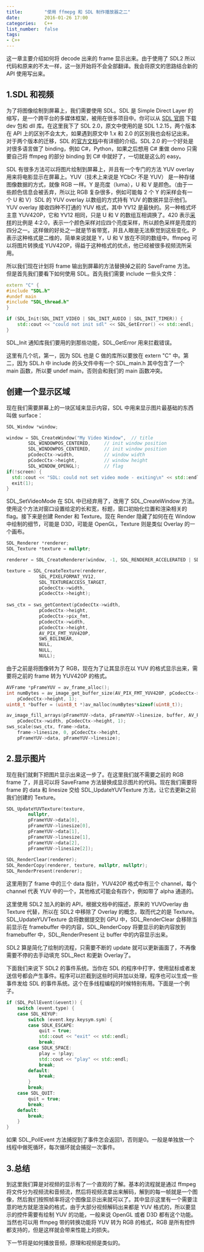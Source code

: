 ```yaml
---
title:        "使用 ffmepg 和 SDL 制作播放器之二"
date:         2016-01-26 17:00
categories:   C++
list_number:  false
tags:
- C++
---
```


这一章主要介绍如何将 decode 出来的 frame 显示出来。由于使用了 SDL2 所以代码和原来的不太一样，这一张开始将不会全部翻译。我会将原文的思路结合新的 API 使用写出来。

<!--more-->

## 1.SDL 和视频
为了将图像绘制到屏幕上，我们需要使用 SDL。SDL 是 Simple Direct Layer 的缩写，是一个跨平台的多媒体框架，被用在很多项目中。你可以从 [SDL 官网](https://www.libsdl.org) 下载 dev 包和 dll 库。在这里我下了 SDL 2.0，原文中使用的是 SDL 1.2.15，两个版本在 API 上的区别不会太大，如果遇到原文中 1.x 和 2.0 的区别我也会标记出来。对于两个版本的迁移，SDL 的[官方文档](https://wiki.libsdl.org/MigrationGuide)中有详细的介绍。SDL 2.0 的一个好处是对很多语言做了 binding，例如 C#，Python，如果之后想用 C# 重做 demo 只需要自己将 ffmpeg 的部分 binding 到 C# 中就好了，一切就是这么的 easy。

SDL 有很多方法可以将图片绘制到屏幕上，并且有一个专门的方法 YUV overlay 用来将电影显示在屏幕上。YUV（技术上来说是 YCbCr 不是 YUV） 是一种存储图像数据的方式，就像 RGB 一样。Y 是亮度（luma），U 和 V 是颜色。（由于一些颜色信息会被丢弃，所以比 RGB 复杂很多，例如可能每 2 个 Y 的采样会有一个 U 和 V）SDL 的 YUV overlay 以数组的方式持有 YUV 的数据并显示他们。YUV overlay 接收四种不打通的 YUV 格式，其中 YV12 是最快的。另一种格式坏主意 YUV420P，它和 YV12 相同，只是 U 和 V 的数组互相调换了。420 表示[采样](https://zh.wikipedia.org/wiki/%E8%89%B2%E5%BA%A6%E6%8A%BD%E6%A0%B7#4:2:0)的比例是 4:2:0，表示一个颜色采样对应四个亮度采样，所以颜色采样是亮度的四分之一。这样做的好处之一就是节省带宽，并且人眼是无法察觉到这些变化。P 表示这种格式是二维的，简单来说就是 Y，U 和 V 放在不同的数组中。ffmpeg 可以将图片转换成 YUV420P，得益于这种格式的优点，他已经被很多视频流所采用。

所以我们现在计划将 frame 输出到屏幕的方法替换掉之前的 SaveFrame 方法。但是首先我们要看下如何使用 SDL。首先我们需要 include 一些头文件：

```c++
extern "C" {
#include "SDL.h"
#undef main
#include "SDL_thread.h"
}

if (SDL_Init(SDL_INIT_VIDEO | SDL_INIT_AUDIO | SDL_INIT_TIMER)) {
    std::cout << "could not init sdl" << SDL_GetError() << std::endl;
}
```
SDL_Init 通知库我们要用的到那些功能，SDL_GetError 用来拦截错误。

这里有几个坑，第一，因为 SDL 也是 C 做的库所以要放在 extern "C" 中。第二，因为 SDL.h 中 include 的头文件中有一个 SDL_main.h 其中包含了一个 main 函数，所以要 undef main，否则会和我们的 main 函数冲突。

## 创建一个显示区域
现在我们需要屏幕上的一块区域来显示内容，SDL 中用来显示图片最基础的东西叫做 surface：
```c++
SDL_Window *window;

window = SDL_CreateWindow("My Video Window",  // title
        SDL_WINDOWPOS_CENTERED,     // init window position
        SDL_WINDOWPOS_CENTERED,     // init window position
        pCodecCtx->width,           // window width
        pCodecCtx->height,          // window height
        SDL_WINDOW_OPENGL);         // flag
if(!screen) {
  std::cout << "SDL: could not set video mode - exiting\n" << std::endl;
  exit(1);
}
```
SDL_SetVideoMode 在 SDL 中已经弃用了，改用了 SDL_CreateWindow 方法。
使用这个方法对窗口设置给定的长和宽，标题，窗口初始化位置和渲染相关的 flag。接下来是创建 Render 和 Texture。现在 Render 隐藏了如何在在 Window 中绘制的细节，可能是 D3D，可能是 OpenGL，Texture 则是类似 Overlay 的一个画布。

```c++
SDL_Renderer *renderer;
SDL_Texture *texture = nullptr;

renderer = SDL_CreateRenderer(window, -1, SDL_RENDERER_ACCELERATED | SDL_RENDERER_PRESENTVSYNC);

texture = SDL_CreateTexture(renderer,
            SDL_PIXELFORMAT_YV12,
            SDL_TEXTUREACCESS_TARGET,
            pCodecCtx->width,
            pCodecCtx->height);
            
sws_ctx = sws_getContext(pCodecCtx->width,
            pCodecCtx->height,
            pCodecCtx->pix_fmt,
            pCodecCtx->width,
            pCodecCtx->height,
            AV_PIX_FMT_YUV420P,
            SWS_BILINEAR,
            NULL,
            NULL,
            NULL);
```

由于之前是将图像转为了 RGB，现在为了让其显示在以 YUV 的格式显示出来，需要将之前的 frame 转为 YUV420P 的格式。

```c++
AVFrame *pFrameYUV = av_frame_alloc();
int numBytes = av_image_get_buffer_size(AV_PIX_FMT_YUV420P, pCodecCtx->width,
    pCodecCtx->height, 1);
uint8_t *buffer = (uint8_t *)av_malloc(numBytes*sizeof(uint8_t));

av_image_fill_arrays(pFrameYUV->data, pFrameYUV->linesize, buffer, AV_PIX_FMT_YUV420P,
    pCodecCtx->width, pCodecCtx->height, 1);
sws_scale(sws_ctx, frame->data,
    frame->linesize, 0, pCodecCtx->height,
    pFrameYUV->data, pFrameYUV->linesize);
```

## 2.显示图片
现在我们就剩下把图片显示出来这一步了。在这里我们就不需要之前的 RGB frame 了，并且可以将 SaveFrame 方法替换成显示图片的代码。现在我们需要将 frame 的 data 和 linesize 交给 SDL_UpdateYUVTexture 方法，让它去更新之前我们创建的 Texture。

```c++
SDL_UpdateYUVTexture(texture, 
        nullptr, 
        pFrameYUV->data[0], 
        pFrameYUV->linesize[0], 
        pFrameYUV->data[1], 
        pFrameYUV->linesize[1], 
        pFrameYUV->data[2],
        pFrameYUV->linesize[2]);
        
SDL_RenderClear(renderer);
SDL_RenderCopy(renderer, texture, nullptr, nullptr);
SDL_RenderPresent(renderer);
```
这里用到了 frame 中的三个 data 指针，YUV420P 格式中有三个 channel，每个 channel 代表 YUV 中的一个，其他格式可能会有四个，例如带了 alpha 通道的。

这里使用 SDL2 加入的新的 API，根据文档中的描述，原来的 YUVOverlay 由 Texture 代替，所以在 SDL2 中移除了 Overlay 的概念，取而代之的是 Texture。SDL_UpdateYUVTexture 会将数据提交到 GPU 中，SDL_RenderClear 会移除当前显示在 framebuffer 中的内容，SDL_RenderCopy 将要显示的新内容放到 framebuffer 中，SDL_RenderPresent 让 buffer 中的内容显示出来。

SDL2 算是简化了绘制的流程，只需要不断的 update 就可以更新画面了，不再像需要不停的去手动填充 SDL_Rect 和更新 Overlay了。

下面我们来说下 SDL2 的事件系统。当你在 SDL 的程序中打字，使用鼠标或者发送信号都会产生事件。程序可以拦截到这些时间并加以处理，程序也可以生成一些事件发给 SDL 的事件系统。这个在多线程编程的时候特别有用。下面是一个例子。

```c++
if (SDL_PollEvent(&event)) {
    switch (event.type) {
    case SDL_KEYUP:
        switch (event.key.keysym.sym) {
        case SDLK_ESCAPE:
            quit = true;
            std::cout << "exit" << std::endl;
            break;
        case SDLK_SPACE:
            play = !play;
            std::cout << "play" << std::endl;
            break;
        default:
            break;
        }
        break;
    case SDL_QUIT:
        quit = true;
        break;
    default:
        break;
    }
}
```
如果 SDL_PollEvent 方法捕捉到了事件怎会返回1，否则是0。一般是单独放一个线程中做死循环，每次循环就会捕捉一次事件。

## 3.总结
到这里我们算是对视频的显示有了一个直观的了解。基本的流程就是通过 ffmpeg 将文件分为视频流和音频流，然后将视频流拿出来解码，解到的每一帧就是一个图像，然后我们按照帧率将这个图像显示出来就可以了。其中显示这里有一个需要注意的地方就是渲染的格式，由于大部分视频解码出来都是 YUV 格式的，所以要显示的控件需要有绘制 YUV 的功能，一般来说 OpenGL 或者 D3D 都有这个功能。当然也可以用 ffmpeg 带的转换功能将 YUV 转为 RGB 的格式，RGB 是所有控件都支持的，但是这样就会带来性能上的损失。

下一节将是如何播放音频，原理和视频是类似的。